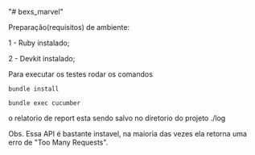 "# bexs_marvel" 

Preparação(requisitos) de ambiente:

1 - Ruby instalado;

2 - Devkit instalado;

Para executar os testes rodar os comandos

    bundle install

    bundle exec cucumber

o relatorio de report esta sendo salvo no diretorio do projeto ./log

Obs. Essa API é bastante instavel, na maioria das vezes ela retorna uma erro de "Too Many Requests".
